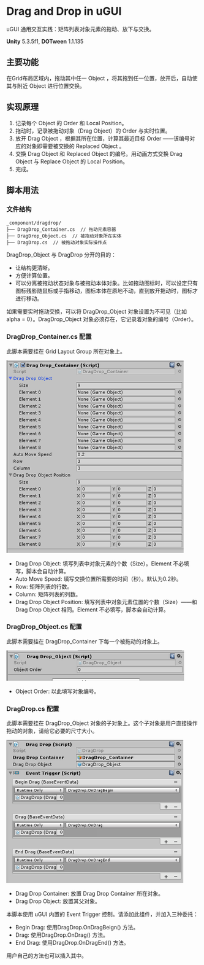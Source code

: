 # Drag and Drop in uGUI

uGUI 通用交互实践：矩阵列表对象元素的拖动、放下与交换。

**Unity** 5.3.5f1, **DOTween** 1.1.135

## 主要功能

在Grid布局区域内，拖动其中任一 Object ，将其拖到任一位置，放开后，自动使其与附近 Object 进行位置交换。

## 实现原理

1. 记录每个 Object 的 Order 和 Local Position。
2. 拖动时，记录被拖动对象（Drag Object）的 Order 与实时位置。
3. 放开 Drag Object ，根据其所在位置，计算其最近目标 Order ——该编号对应的对象即需要被交换的 Replaced Object 。
4. 交换 Drag Object 和 Replaced Object 的编号。用动画方式交换 Drag Object 与 Replace Object 的 Local Position。
5. 完成。

## 脚本用法

### 文件结构

```
_component/dragdrop/
├── DragDrop_Container.cs  // 拖动元素容器
├── DragDrop_Object.cs  // 被拖动对象所在实体
├── DragDrop.cs  // 被拖动对象实际操作点
```

DragDrop_Object 与 DragDrop 分开的目的：

- 让结构更清晰。
- 方便计算位置。
- 可以分离被拖动状态对象与被拖动本体对象。比如拖动图标时，可以设定只有图标残影随鼠标或手指移动，图标本体在原地不动，直到放开拖动时，图标才进行移动。

如果需要实时拖动交换，可以将 DragDrop_Object 对象设置为不可见（比如 alpha = 0）。DragDrop_Object 对象必须存在，它记录着对象的编号（Order）。

### DragDrop_Container.cs 配置

此脚本需要挂在 Grid Layout Group 所在对象上。

![](Assets/_Components/DragDrop/pic0.png)

- Drag Drop Object: 填写列表中对象元素的个数（Size）。Element 不必填写，脚本会自动计算。
- Auto Move Speed: 填写交换位置所需要的时间（秒）。默认为0.2秒。
- Row: 矩阵列表的行数。
- Column: 矩阵列表的列数。
- Drag Drop Object Position: 填写列表中对象元素位置的个数（Size）——和 Drag Drop Object 相同。Element 不必填写，脚本会自动计算。

### DragDrop_Object.cs 配置

此脚本需要挂在 DragDrop_Container 下每一个被拖动的对象上。

![](Assets/_Components/DragDrop/pic1.png)

- Object Order: 以此填写对象编号。

### DragDrop.cs 配置

此脚本需要挂在 DragDrop_Object 对象的子对象上。这个子对象是用户直接操作拖动的对象，请给它必要的尺寸大小。

![](Assets/_Components/DragDrop/pic2.png)

- Drag Drop Container: 放置 Drag Drop Container 所在对象。
- Drag Drop Object: 放置其父对象。 

本脚本使用 uGUI 内置的 Event Trigger 控制。请添加此组件，并加入三种委托：

- Begin Drag: 使用DragDrop.OnDragBeign() 方法。
- Drag: 使用DragDrop.OnDrag() 方法。
- End Drag: 使用DragDrop.OnDragEnd() 方法。

用户自己的方法也可以插入其中。


